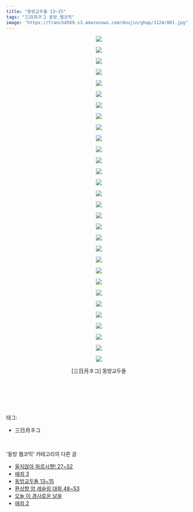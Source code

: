 ```yaml
---
title: "동방교두돌 13~15"
tags: "三日月ネコ 동방_웹코믹"
image: "https://franch4569.s3.amazonaws.com/doujin/ghap/1124/001.jpg"
---
```

<div class="article">
<p style="text-align: center; clear: none; float: none;"><img src="{{ site.imgserver2 }}/ghap/1124/001.jpg"/></p>
<p style="text-align: center; clear: none; float: none;"><img src="{{ site.imgserver2 }}/ghap/1124/002.jpg"/></p>
<p style="text-align: center; clear: none; float: none;"><img src="{{ site.imgserver2 }}/ghap/1124/003.jpg"/></p>
<p style="text-align: center; clear: none; float: none;"><img src="{{ site.imgserver2 }}/ghap/1124/004.jpg"/></p>
<p style="text-align: center; clear: none; float: none;"><img src="{{ site.imgserver2 }}/ghap/1124/005.jpg"/></p>
<p style="text-align: center; clear: none; float: none;"><img src="{{ site.imgserver2 }}/ghap/1124/006.jpg"/></p>
<p style="text-align: center; clear: none; float: none;"><img src="{{ site.imgserver2 }}/ghap/1124/007.jpg"/></p>
<p style="text-align: center; clear: none; float: none;"><img src="{{ site.imgserver2 }}/ghap/1124/008.jpg"/></p>
<p style="text-align: center; clear: none; float: none;"><img src="{{ site.imgserver2 }}/ghap/1124/009.jpg"/></p>
<p style="text-align: center; clear: none; float: none;"><img src="{{ site.imgserver2 }}/ghap/1124/010.jpg"/></p>
<p style="text-align: center; clear: none; float: none;"><img src="{{ site.imgserver2 }}/ghap/1124/011.jpg"/></p>
<p style="text-align: center; clear: none; float: none;"><img src="{{ site.imgserver2 }}/ghap/1124/012.jpg"/></p>
<p style="text-align: center; clear: none; float: none;"><img src="{{ site.imgserver2 }}/ghap/1124/013.jpg"/></p>
<p style="text-align: center; clear: none; float: none;"><img src="{{ site.imgserver2 }}/ghap/1124/014.jpg"/></p>
<p style="text-align: center; clear: none; float: none;"><img src="{{ site.imgserver2 }}/ghap/1124/015.jpg"/></p>
<p style="text-align: center; clear: none; float: none;"><img src="{{ site.imgserver2 }}/ghap/1124/016.jpg"/></p>
<p style="text-align: center; clear: none; float: none;"><img src="{{ site.imgserver2 }}/ghap/1124/017.jpg"/></p>
<p style="text-align: center; clear: none; float: none;"><img src="{{ site.imgserver2 }}/ghap/1124/018.jpg"/></p>
<p style="text-align: center; clear: none; float: none;"><img src="{{ site.imgserver2 }}/ghap/1124/019.jpg"/></p>
<p style="text-align: center; clear: none; float: none;"><img src="{{ site.imgserver2 }}/ghap/1124/020.jpg"/></p>
<p style="text-align: center; clear: none; float: none;"><img src="{{ site.imgserver2 }}/ghap/1124/021.jpg"/></p>
<p style="text-align: center; clear: none; float: none;"><img src="{{ site.imgserver2 }}/ghap/1124/022.jpg"/></p>
<p style="text-align: center; clear: none; float: none;"><img src="{{ site.imgserver2 }}/ghap/1124/023.jpg"/></p>
<p style="text-align: center; clear: none; float: none;"><img src="{{ site.imgserver2 }}/ghap/1124/024.jpg"/></p>
<p style="text-align: center; clear: none; float: none;"><img src="{{ site.imgserver2 }}/ghap/1124/025.jpg"/></p>
<p style="text-align: center; clear: none; float: none;"><img src="{{ site.imgserver2 }}/ghap/1124/026.jpg"/></p>
<p style="text-align: center; clear: none; float: none;"><img src="{{ site.imgserver2 }}/ghap/1124/027.jpg"/></p>
<p style="text-align: center; clear: none; float: none;"><img src="{{ site.imgserver2 }}/ghap/1124/028.jpg"/></p>
<p style="text-align: center; clear: none; float: none;"><img src="{{ site.imgserver2 }}/ghap/1124/029.jpg"/></p>
<p style="text-align: center; clear: none; float: none;"><img src="{{ site.imgserver2 }}/ghap/1124/030.jpg"/></p>
<p style="text-align: center; clear: none; float: none;">[三日月ネコ] 동방교두돌 <br/></p>
<p style="text-align: center; clear: none; float: none;"><br/></p>
<p><br/></p>
</div><br/>
<div class="tagTrail">
<p>태그: </p>
<ul>
<li>三日月ネコ</li>
</ul>
</div><br/>
<div class="another">
<p>'동방 웹코믹' 카테고리의 다른 글</p>
<ul>
<li><a href="/ghap_1150">울지않아 파르시쨩! 27~52</a></li>
<li><a href="/ghap_1132">애죄 3</a></li>
<li><a href="/ghap_1124">동방교두돌 13~15</a></li>
<li><a href="/ghap_1101">환상향 암 레슬링 대회 48~53</a></li>
<li><a href="/ghap_1081">오늘 이 경사로운 날을</a></li>
<li><a href="/ghap_1067">애죄 2</a></li>
</ul>
</div><br/>
<div class="cb_module cb_fluid">
<div class="cb_wrt cb_profile">
</div><!-- commentList close -->
</div><br/>

